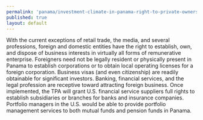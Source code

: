 ```yaml
--- 
permalink: 'panama/investment-climate-in-panama-right-to-private-ownership-and-establishment.html' 
published: true 
layout: default
---
```

With the current exceptions of retail trade, the media, and several professions, foreign and domestic entities have the right to establish, own, and dispose of business interests in virtually all forms of remunerative enterprise. Foreigners need not be legally resident or physically present in Panama to establish corporations or to obtain local operating licenses for a foreign corporation. Business visas (and even citizenship) are readily obtainable for significant investors. Banking, financial services, and the legal profession are receptive toward attracting foreign business. Once implemented, the TPA will grant U.S. financial service suppliers full rights to establish subsidiaries or branches for banks and insurance companies. Portfolio managers in the U.S. would be able to provide portfolio management services to both mutual funds and pension funds in Panama.
